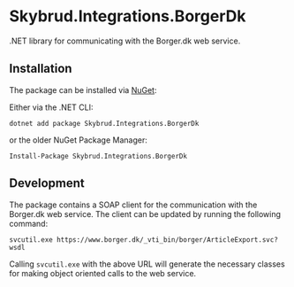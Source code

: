 # Skybrud.Integrations.BorgerDk

.NET library for communicating with the Borger.dk web service.

## Installation

The package can be installed via [NuGet](https://www.nuget.org/packages/Skybrud.Integrations.BorgerDk):

Either via the .NET CLI:

```
dotnet add package Skybrud.Integrations.BorgerDk
```

or the older NuGet Package Manager:

```
Install-Package Skybrud.Integrations.BorgerDk
```

## Development

The package contains a SOAP client for the communication with the Borger.dk web service. The client can be updated by running the following command:

```
svcutil.exe https://www.borger.dk/_vti_bin/borger/ArticleExport.svc?wsdl
```

Calling `svcutil.exe` with the above URL will generate the necessary classes for making object oriented calls to the web service.
